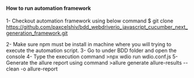 #### How to run automation framework
1- Checkout automation framework using below command
$ git clone https://github.com/paxcelshiv/bdd_webdriverio_javascript_cucumber_next_generation_framework.git

2- Make sure npm must be install in machine where you will trying to execute the automation script.
3- Go to under BDD folder and open the console
4- Type the execution command >npx wdio run wdio.conf.js
5- Generate the allure report using command >allure generate allure-results --clean -o allure-report
